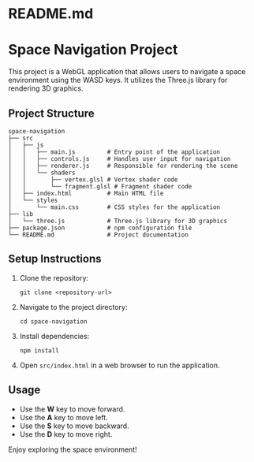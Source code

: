 # README.md

# Space Navigation Project

This project is a WebGL application that allows users to navigate a space environment using the WASD keys. It utilizes the Three.js library for rendering 3D graphics.

## Project Structure

```
space-navigation
├── src
│   ├── js
│   │   ├── main.js         # Entry point of the application
│   │   ├── controls.js     # Handles user input for navigation
│   │   ├── renderer.js     # Responsible for rendering the scene
│   │   └── shaders
│   │       ├── vertex.glsl # Vertex shader code
│   │       └── fragment.glsl # Fragment shader code
│   ├── index.html          # Main HTML file
│   └── styles
│       └── main.css        # CSS styles for the application
├── lib
│   └── three.js            # Three.js library for 3D graphics
├── package.json            # npm configuration file
└── README.md               # Project documentation
```

## Setup Instructions

1. Clone the repository:
   ```
   git clone <repository-url>
   ```

2. Navigate to the project directory:
   ```
   cd space-navigation
   ```

3. Install dependencies:
   ```
   npm install
   ```

4. Open `src/index.html` in a web browser to run the application.

## Usage

- Use the **W** key to move forward.
- Use the **A** key to move left.
- Use the **S** key to move backward.
- Use the **D** key to move right.

Enjoy exploring the space environment!